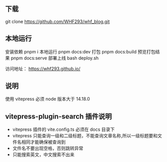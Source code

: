 <!--
 * @Author: hfWang
 * @Date: 2022-10-19 19:59:49
 * @LastEditTime: 2023-02-07 23:29:20
 * @Description: file content
 * @FilePath: \whf_blog\README.md
-->

## 下载

git clone https://github.com/WHF293/whf_blog.git

## 本地运行

安装依赖 pnpm i
本地运行 pnpm docs:dev
打包 pnpm docs:build
预览打包结果 pnpm docs:serve
部署上线 bash deploy.sh


访问地址：  https://whf293.github.io/

## 说明

使用 vitepress 必须 node 版本大于 14.18.0


## vitepress-plugin-search 插件说明

- vitepress 插件的 vite.config.ts 必须在 docs 目录下
- vitepress 只能查询一级和二级标题，不能查询文章名称,所以一级标题要和文件名相同才能确保被查询到
- 文件名不要出现空格，否则跳转异常
- 只能搜索英文，中文搜索不出来  